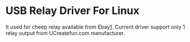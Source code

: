 # USB Relay Driver For Linux

It used for cheep relay available from Ebay[1]. Current driver support only
1 relay output from UCreatefun.com manufacturer.

[1]: https://www.ebay.com/itm/1Pcs-USB-Relay-Module-Interface-Board-for-Low-Level-Trigger-5V-1-Channel/302999504613?hash=item468c2d86e5:g:sPAAAOSw9xJcFndF
